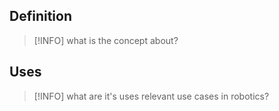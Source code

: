 ## Definition
>[!INFO]
>what is the concept about? 

## Uses
>[!INFO]
>what are it's uses relevant use cases in robotics? 